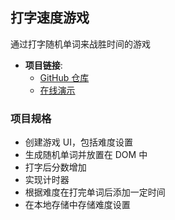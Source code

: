 ## 打字速度游戏

通过打字随机单词来战胜时间的游戏

- **项目链接**:
  - [GitHub 仓库](https://github.com/dogxii/miniWebs/tree/master/Origin/typing-game)
  - [在线演示](https://vanillawebprojects.com/projects/typing-game/)

### 项目规格

- 创建游戏 UI，包括难度设置
- 生成随机单词并放置在 DOM 中
- 打字后分数增加
- 实现计时器
- 根据难度在打完单词后添加一定时间
- 在本地存储中存储难度设置
